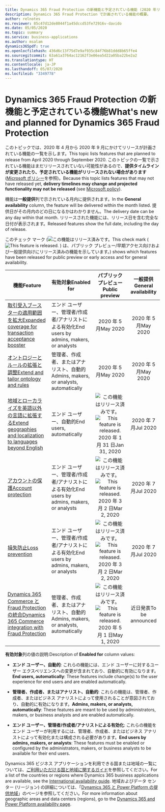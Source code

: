 ```yaml
---
title: Dynamics 365 Fraud Protection の新機能と予定されている機能 (2020 年リリース ウェーブ 1)
description: Dynamics 365 Fraud Protection で計画されている機能の概要。
author: relnotes
ms.reviewer: 85c47d12de8044f1a45dccd53fe72916v-davido
ms.date: 05/05/2020
ms.topic: summary
ms.service: business-applications
ms.author: msalam
dynamics365pdf: true
ms.openlocfilehash: 436d6c13f75d7e9af935c84f76b81ddd8b65ffe4
ms.sourcegitcommit: 63a61a3764ac12162f3e06ea5d22a05ba22be2a2
ms.translationtype: HT
ms.contentlocale: ja-JP
ms.lasthandoff: 05/07/2020
ms.locfileid: "3349778"
---
```

# <a name="whats-new-and-planned-for-dynamics-365-fraud-protection"></a><span data-ttu-id="8b811-103">Dynamics 365 Fraud Protection の新機能と予定されている機能</span><span class="sxs-lookup"><span data-stu-id="8b811-103">What's new and planned for Dynamics 365 Fraud Protection</span></span>

<span data-ttu-id="8b811-104">このトピックでは、2020 年 4 月から 2020 年 9 月にかけてリリースが計画されている機能の一覧を示します。</span><span class="sxs-lookup"><span data-stu-id="8b811-104">This topic lists features that are planned to release from April 2020 through September 2020.</span></span> <span data-ttu-id="8b811-105">このトピックの一覧で示されている機能はまだリリースされていない可能性があるので、**提供タイムラインが変更されたり、予定されている機能がリリースされない場合があります** ([Microsoft ポリシー](https://go.microsoft.com/fwlink/p/?linkid=2007332)を参照)。</span><span class="sxs-lookup"><span data-stu-id="8b811-105">Because this topic lists features that may not have released yet, **delivery timelines may change and projected functionality may not be released** (see [Microsoft policy](https://go.microsoft.com/fwlink/p/?linkid=2007332)).</span></span>

<span data-ttu-id="8b811-106">機能は**一般提供**列で示されている月内に提供されます。</span><span class="sxs-lookup"><span data-stu-id="8b811-106">In the **General availability** column, the feature will be delivered within the month listed.</span></span> <span data-ttu-id="8b811-107">提供日がその月内のどの日になるかはわかりません。</span><span class="sxs-lookup"><span data-stu-id="8b811-107">The delivery date can be any day within that month.</span></span> <span data-ttu-id="8b811-108">リリースされた機能には、リリース日を含む完全な日付が表示されます。</span><span class="sxs-lookup"><span data-stu-id="8b811-108">Released features show the full date, including the day of release.</span></span>

<span data-ttu-id="8b811-109">このチェック マーク (![この機能はリリース済みです。](/dynamics365-release-plan/media/green-checkmark.png "この機能はリリース済みです。")</span><span class="sxs-lookup"><span data-stu-id="8b811-109">This check mark (![This feature is released.](/dynamics365-release-plan/media/green-checkmark.png "This feature is released.")</span></span> <span data-ttu-id="8b811-110">) は、パブリック プレビュー/早期アクセス向けおよび一般提供向けにリリース済みの機能を示しています。</span><span class="sxs-lookup"><span data-stu-id="8b811-110">) shows which features have been released for public preview or early access and for general availability.</span></span>

| <span data-ttu-id="8b811-111">機能</span><span class="sxs-lookup"><span data-stu-id="8b811-111">Feature</span></span>    | <span data-ttu-id="8b811-112">有効対象</span><span class="sxs-lookup"><span data-stu-id="8b811-112">Enabled for</span></span>    |  <span data-ttu-id="8b811-113">パブリック プレビュー</span><span class="sxs-lookup"><span data-stu-id="8b811-113">Public preview</span></span> |  <span data-ttu-id="8b811-114">一般提供</span><span class="sxs-lookup"><span data-stu-id="8b811-114">General availability</span></span> | 
| ---------- |---------------- | :---------------: |:--------------: |
| [<span data-ttu-id="8b811-115">取引受入ブースターの適用範囲を拡大</span><span class="sxs-lookup"><span data-stu-id="8b811-115">Expanded coverage for transaction acceptance booster</span></span>](expanded-coverage-transaction-acceptance-booster.md) | <span data-ttu-id="8b811-116">エンド ユーザー、管理者/作成者/アナリストによる有効化</span><span class="sxs-lookup"><span data-stu-id="8b811-116">End users by admins, makers, or analysts</span></span>| <span data-ttu-id="8b811-117">2020 年 5 月</span><span class="sxs-lookup"><span data-stu-id="8b811-117">May 2020</span></span>|<span data-ttu-id="8b811-118">2020 年 5 月</span><span class="sxs-lookup"><span data-stu-id="8b811-118">May 2020</span></span> | 
| [<span data-ttu-id="8b811-119">オントロジーとルールの拡張と調整</span><span class="sxs-lookup"><span data-stu-id="8b811-119">Extend and tailor ontology and rules</span></span>](extend-tailor-ontology-rules.md) | <span data-ttu-id="8b811-120">管理者、作成者、またはアナリスト、自動的</span><span class="sxs-lookup"><span data-stu-id="8b811-120">Admins, makers, or analysts, automatically</span></span>| <span data-ttu-id="8b811-121">2020 年 5 月</span><span class="sxs-lookup"><span data-stu-id="8b811-121">May 2020</span></span>|<span data-ttu-id="8b811-122">2020 年 5 月</span><span class="sxs-lookup"><span data-stu-id="8b811-122">May 2020</span></span> | 
| [<span data-ttu-id="8b811-123">地域とローカライズを英語以外の言語に拡張する</span><span class="sxs-lookup"><span data-stu-id="8b811-123">Extend geographies and localization to languages beyond English</span></span>](extend-geographies-localization-languages-beyond-english.md) | <span data-ttu-id="8b811-124">エンド ユーザー、自動的</span><span class="sxs-lookup"><span data-stu-id="8b811-124">End users, automatically</span></span>| <span data-ttu-id="8b811-125">![この機能はリリース済みです。](/dynamics365-release-plan/media/green-checkmark.png "この機能はリリース済みです。")</span><span class="sxs-lookup"><span data-stu-id="8b811-125">![This feature is released.](/dynamics365-release-plan/media/green-checkmark.png "This feature is released.")</span></span> <span data-ttu-id="8b811-126">2020 年 1 月 31 日</span><span class="sxs-lookup"><span data-stu-id="8b811-126">Jan 31, 2020</span></span>|<span data-ttu-id="8b811-127">2020 年 7 月</span><span class="sxs-lookup"><span data-stu-id="8b811-127">Jul 2020</span></span> | 
| [<span data-ttu-id="8b811-128">アカウントの保護</span><span class="sxs-lookup"><span data-stu-id="8b811-128">Account protection</span></span>](account-protection.md) | <span data-ttu-id="8b811-129">エンド ユーザー、管理者/作成者/アナリストによる有効化</span><span class="sxs-lookup"><span data-stu-id="8b811-129">End users by admins, makers, or analysts</span></span>| <span data-ttu-id="8b811-130">![この機能はリリース済みです。](/dynamics365-release-plan/media/green-checkmark.png "この機能はリリース済みです。")</span><span class="sxs-lookup"><span data-stu-id="8b811-130">![This feature is released.](/dynamics365-release-plan/media/green-checkmark.png "This feature is released.")</span></span> <span data-ttu-id="8b811-131">2020 年 3 月 2 日</span><span class="sxs-lookup"><span data-stu-id="8b811-131">Mar 2, 2020</span></span>|<span data-ttu-id="8b811-132">2020 年 7 月</span><span class="sxs-lookup"><span data-stu-id="8b811-132">Jul 2020</span></span> | 
| [<span data-ttu-id="8b811-133">損失防止</span><span class="sxs-lookup"><span data-stu-id="8b811-133">Loss prevention</span></span>](loss-prevention.md) | <span data-ttu-id="8b811-134">エンド ユーザー、管理者/作成者/アナリストによる有効化</span><span class="sxs-lookup"><span data-stu-id="8b811-134">End users by admins, makers, or analysts</span></span>| <span data-ttu-id="8b811-135">![この機能はリリース済みです。](/dynamics365-release-plan/media/green-checkmark.png "この機能はリリース済みです。")</span><span class="sxs-lookup"><span data-stu-id="8b811-135">![This feature is released.](/dynamics365-release-plan/media/green-checkmark.png "This feature is released.")</span></span> <span data-ttu-id="8b811-136">2020 年 3 月 2 日</span><span class="sxs-lookup"><span data-stu-id="8b811-136">Mar 2, 2020</span></span>|<span data-ttu-id="8b811-137">2020 年 7 月</span><span class="sxs-lookup"><span data-stu-id="8b811-137">Jul 2020</span></span> | 
| [<span data-ttu-id="8b811-138">Dynamics 365 Commerce と Fraud Protection の統合</span><span class="sxs-lookup"><span data-stu-id="8b811-138">Dynamics 365 Commerce integration with Fraud Protection</span></span>](d365r-integration-dfp.md) | <span data-ttu-id="8b811-139">管理者、作成者、またはアナリスト、自動的</span><span class="sxs-lookup"><span data-stu-id="8b811-139">Admins, makers, or analysts, automatically</span></span>| <span data-ttu-id="8b811-140">![この機能はリリース済みです。](/dynamics365-release-plan/media/green-checkmark.png "この機能はリリース済みです。")</span><span class="sxs-lookup"><span data-stu-id="8b811-140">![This feature is released.](/dynamics365-release-plan/media/green-checkmark.png "This feature is released.")</span></span> <span data-ttu-id="8b811-141">2020 年 5 月 1 日</span><span class="sxs-lookup"><span data-stu-id="8b811-141">May 1, 2020</span></span>|<span data-ttu-id="8b811-142">近日発表</span><span class="sxs-lookup"><span data-stu-id="8b811-142">To be announced</span></span> | 

<span data-ttu-id="8b811-143">**有効対象**列の値の説明:</span><span class="sxs-lookup"><span data-stu-id="8b811-143">Description of **Enabled for** column values:</span></span>

- <span data-ttu-id="8b811-144">**エンド ユーザー、自動的**: これらの機能には、エンド ユーザーに対するユーザー エクスペリエンスへの変更が含まれており、自動的に有効になります。</span><span class="sxs-lookup"><span data-stu-id="8b811-144">**End users, automatically**: These features include change(s) to the user experience for end users and are enabled automatically.</span></span>

- <span data-ttu-id="8b811-145">**管理者、作成者、またはアナリスト、自動的**: これらの機能は、管理者、作成者、またはビジネス アナリストによって使用されることが意図されており、自動的に有効になります。</span><span class="sxs-lookup"><span data-stu-id="8b811-145">**Admins, makers, or analysts, automatically**: These features are meant to be used by administrators, makers, or business analysts and are enabled automatically.</span></span>

- <span data-ttu-id="8b811-146">**エンド ユーザー、管理者/作成者/アナリストによる有効化**: これらの機能をエンド ユーザーが利用するには、管理者、作成者、またはビジネス アナリストによって有効化または構成される必要があります。</span><span class="sxs-lookup"><span data-stu-id="8b811-146">**End users by admins, makers, or analysts**: These features must be enabled or configured by the administrators, makers, or business analysts to be available for their end users.</span></span>

<span data-ttu-id="8b811-147">Dynamics 365 ビジネス アプリケーションを利用できる国または地域の一覧については、[ご利用いただける国と地域に関するガイド](https://aka.ms/dynamics_365_international_availability_deck)を参照してください。</span><span class="sxs-lookup"><span data-stu-id="8b811-147">For a list of the countries or regions where Dynamics 365 business applications are available, see the [International availability guide](https://aka.ms/dynamics_365_international_availability_deck).</span></span> <span data-ttu-id="8b811-148">地域およびデータ センター (リージョン) の詳細については、「[Dynamics 365 と Power Platform の提供地域](https://aka.ms/BusinessAppsGeoAvailability)」のページを参照してください。</span><span class="sxs-lookup"><span data-stu-id="8b811-148">For more information about geographic areas and data centers (regions), go to the [Dynamics 365 and Power Platform availability page](https://aka.ms/BusinessAppsGeoAvailability).</span></span>
